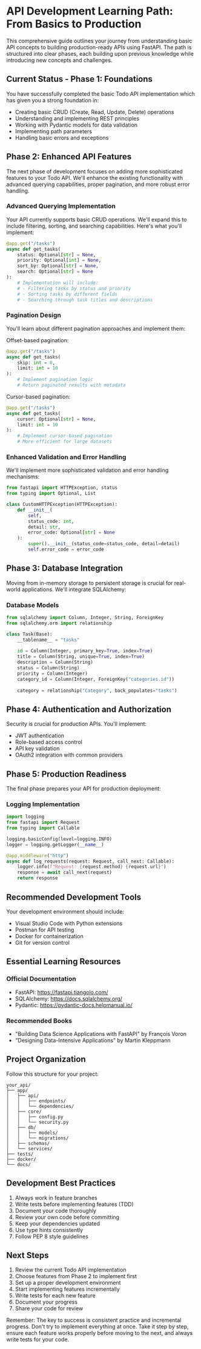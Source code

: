 # API Development Learning Path: From Basics to Production

This comprehensive guide outlines your journey from understanding basic API concepts to building production-ready APIs using FastAPI. The path is structured into clear phases, each building upon previous knowledge while introducing new concepts and challenges.

## Current Status - Phase 1: Foundations
You have successfully completed the basic Todo API implementation which has given you a strong foundation in:
- Creating basic CRUD (Create, Read, Update, Delete) operations
- Understanding and implementing REST principles
- Working with Pydantic models for data validation
- Implementing path parameters
- Handling basic errors and exceptions

## Phase 2: Enhanced API Features

The next phase of development focuses on adding more sophisticated features to your Todo API. We'll enhance the existing functionality with advanced querying capabilities, proper pagination, and more robust error handling.

### Advanced Querying Implementation
Your API currently supports basic CRUD operations. We'll expand this to include filtering, sorting, and searching capabilities. Here's what you'll implement:

```python
@app.get("/tasks")
async def get_tasks(
    status: Optional[str] = None,
    priority: Optional[int] = None,
    sort_by: Optional[str] = None,
    search: Optional[str] = None
):
    # Implementation will include:
    # - Filtering tasks by status and priority
    # - Sorting tasks by different fields
    # - Searching through task titles and descriptions
```

### Pagination Design
You'll learn about different pagination approaches and implement them:

Offset-based pagination:
```python
@app.get("/tasks")
async def get_tasks(
    skip: int = 0,
    limit: int = 10
):
    # Implement pagination logic
    # Return paginated results with metadata
```

Cursor-based pagination:
```python
@app.get("/tasks")
async def get_tasks(
    cursor: Optional[str] = None,
    limit: int = 10
):
    # Implement cursor-based pagination
    # More efficient for large datasets
```

### Enhanced Validation and Error Handling
We'll implement more sophisticated validation and error handling mechanisms:

```python
from fastapi import HTTPException, status
from typing import Optional, List

class CustomHTTPException(HTTPException):
    def __init__(
        self,
        status_code: int,
        detail: str,
        error_code: Optional[str] = None
    ):
        super().__init__(status_code=status_code, detail=detail)
        self.error_code = error_code
```

## Phase 3: Database Integration

Moving from in-memory storage to persistent storage is crucial for real-world applications. We'll integrate SQLAlchemy:

### Database Models
```python
from sqlalchemy import Column, Integer, String, ForeignKey
from sqlalchemy.orm import relationship

class Task(Base):
    __tablename__ = "tasks"
    
    id = Column(Integer, primary_key=True, index=True)
    title = Column(String, unique=True, index=True)
    description = Column(String)
    status = Column(String)
    priority = Column(Integer)
    category_id = Column(Integer, ForeignKey("categories.id"))
    
    category = relationship("Category", back_populates="tasks")
```

## Phase 4: Authentication and Authorization

Security is crucial for production APIs. You'll implement:

- JWT authentication
- Role-based access control
- API key validation
- OAuth2 integration with common providers

## Phase 5: Production Readiness

The final phase prepares your API for production deployment:

### Logging Implementation
```python
import logging
from fastapi import Request
from typing import Callable

logging.basicConfig(level=logging.INFO)
logger = logging.getLogger(__name__)

@app.middleware("http")
async def log_requests(request: Request, call_next: Callable):
    logger.info(f"Request: {request.method} {request.url}")
    response = await call_next(request)
    return response
```

## Recommended Development Tools

Your development environment should include:
- Visual Studio Code with Python extensions
- Postman for API testing
- Docker for containerization
- Git for version control

## Essential Learning Resources

### Official Documentation
- FastAPI: https://fastapi.tiangolo.com/
- SQLAlchemy: https://docs.sqlalchemy.org/
- Pydantic: https://pydantic-docs.helpmanual.io/

### Recommended Books
- "Building Data Science Applications with FastAPI" by François Voron
- "Designing Data-Intensive Applications" by Martin Kleppmann

## Project Organization

Follow this structure for your project:
```
your_api/
├── app/
│   ├── api/
│   │   ├── endpoints/
│   │   └── dependencies/
│   ├── core/
│   │   ├── config.py
│   │   └── security.py
│   ├── db/
│   │   ├── models/
│   │   └── migrations/
│   ├── schemas/
│   └── services/
├── tests/
├── docker/
└── docs/
```

## Development Best Practices

1. Always work in feature branches
2. Write tests before implementing features (TDD)
3. Document your code thoroughly
4. Review your own code before committing
5. Keep your dependencies updated
6. Use type hints consistently
7. Follow PEP 8 style guidelines

## Next Steps

1. Review the current Todo API implementation
2. Choose features from Phase 2 to implement first
3. Set up a proper development environment
4. Start implementing features incrementally
5. Write tests for each new feature
6. Document your progress
7. Share your code for review

Remember: The key to success is consistent practice and incremental progress. Don't try to implement everything at once. Take it step by step, ensure each feature works properly before moving to the next, and always write tests for your code.